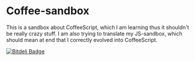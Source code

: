 # Coffee-sandbox

This is a sandbox about CoffeeScript, which I am learning thus it shouldn't be really crazy stuff.
I am also trying to translate my JS-sandbox, which should mean at end that I correctly evolved into CoffeeScript.


[![Bitdeli Badge](https://d2weczhvl823v0.cloudfront.net/Hellfar/coffee-sandbox/trend.png)](https://bitdeli.com/free "Bitdeli Badge")

